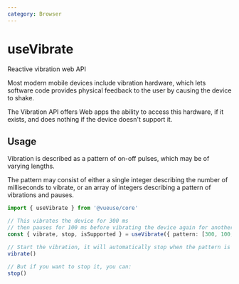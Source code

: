 ```yaml
---
category: Browser
---
```


# useVibrate

Reactive vibration web API

Most modern mobile devices include vibration hardware, which lets software 
code provides physical feedback to the user by causing the device to shake. 

The Vibration API offers Web apps the ability to access this hardware, 
if it exists, and does nothing if the device doesn't support it.

## Usage

Vibration is described as a pattern of on-off pulses, which may be of varying 
lengths. 

The pattern may consist of either a single integer describing the 
number of milliseconds to vibrate, or an array of integers describing 
a pattern of vibrations and pauses.

```ts
import { useVibrate } from '@vueuse/core'

// This vibrates the device for 300 ms
// then pauses for 100 ms before vibrating the device again for another 300 ms:
const { vibrate, stop, isSupported } = useVibrate({ pattern: [300, 100, 300] })

// Start the vibration, it will automatically stop when the pattern is complete:
vibrate()

// But if you want to stop it, you can:
stop()
```
